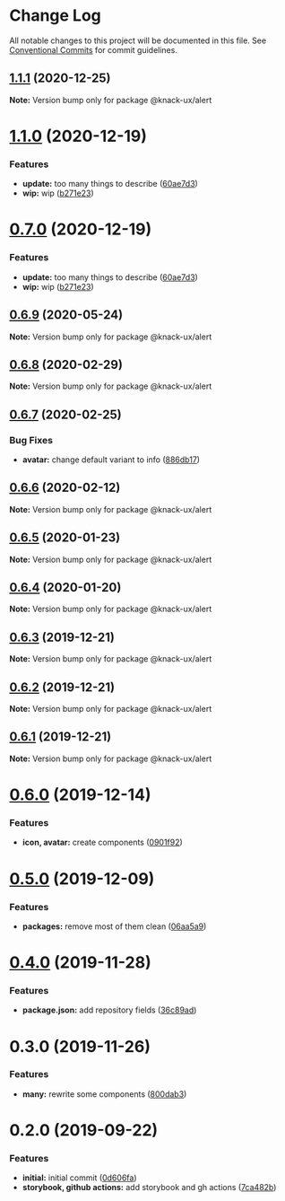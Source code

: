 # Change Log

All notable changes to this project will be documented in this file.
See [Conventional Commits](https://conventionalcommits.org) for commit guidelines.

## [1.1.1](https://github.com/knack-ux/knack-ux/compare/@knack-ux/alert@1.1.0...@knack-ux/alert@1.1.1) (2020-12-25)

**Note:** Version bump only for package @knack-ux/alert





# [1.1.0](https://github.com/knack-ux/knack-ux/compare/@knack-ux/alert@0.6.9...@knack-ux/alert@1.1.0) (2020-12-19)


### Features

* **update:** too many things to describe ([60ae7d3](https://github.com/knack-ux/knack-ux/commit/60ae7d3a21f3504a2ed792d08d9b0b4d4a293549))
* **wip:** wip ([b271e23](https://github.com/knack-ux/knack-ux/commit/b271e238a81541a7bb4be59b1b623b39b7277719))





# [0.7.0](https://github.com/knack-ux/knack-ux/compare/@knack-ux/alert@0.6.9...@knack-ux/alert@0.7.0) (2020-12-19)


### Features

* **update:** too many things to describe ([60ae7d3](https://github.com/knack-ux/knack-ux/commit/60ae7d3a21f3504a2ed792d08d9b0b4d4a293549))
* **wip:** wip ([b271e23](https://github.com/knack-ux/knack-ux/commit/b271e238a81541a7bb4be59b1b623b39b7277719))





## [0.6.9](https://github.com/knack-ux/knack-ux/compare/@knack-ux/alert@0.6.8...@knack-ux/alert@0.6.9) (2020-05-24)

**Note:** Version bump only for package @knack-ux/alert





## [0.6.8](https://github.com/knack-ux/knack-ux/compare/@knack-ux/alert@0.6.7...@knack-ux/alert@0.6.8) (2020-02-29)

**Note:** Version bump only for package @knack-ux/alert





## [0.6.7](https://github.com/knack-ux/knack-ux/compare/@knack-ux/alert@0.6.6...@knack-ux/alert@0.6.7) (2020-02-25)


### Bug Fixes

* **avatar:** change default variant to info ([886db17](https://github.com/knack-ux/knack-ux/commit/886db1763a6831ff3aec55189b1c906222972a5b))





## [0.6.6](https://github.com/knack-ux/knack-ux/compare/@knack-ux/alert@0.6.5...@knack-ux/alert@0.6.6) (2020-02-12)

**Note:** Version bump only for package @knack-ux/alert





## [0.6.5](https://github.com/knack-ux/knack-ux/compare/@knack-ux/alert@0.6.4...@knack-ux/alert@0.6.5) (2020-01-23)

**Note:** Version bump only for package @knack-ux/alert





## [0.6.4](https://github.com/knack-ux/knack-ux/compare/@knack-ux/alert@0.6.3...@knack-ux/alert@0.6.4) (2020-01-20)

**Note:** Version bump only for package @knack-ux/alert





## [0.6.3](https://github.com/knack-ux/knack-ux/compare/@knack-ux/alert@0.6.2...@knack-ux/alert@0.6.3) (2019-12-21)

**Note:** Version bump only for package @knack-ux/alert





## [0.6.2](https://github.com/knack-ux/knack-ux/compare/@knack-ux/alert@0.6.1...@knack-ux/alert@0.6.2) (2019-12-21)

**Note:** Version bump only for package @knack-ux/alert





## [0.6.1](https://github.com/knack-ux/knack-ux/compare/@knack-ux/alert@0.6.0...@knack-ux/alert@0.6.1) (2019-12-21)

**Note:** Version bump only for package @knack-ux/alert





# [0.6.0](https://github.com/knack-ux/knack-ux/compare/@knack-ux/alert@0.5.0...@knack-ux/alert@0.6.0) (2019-12-14)


### Features

* **icon, avatar:** create components ([0901f92](https://github.com/knack-ux/knack-ux/commit/0901f92))





# [0.5.0](https://github.com/knack-ux/knack-ux/compare/@knack-ux/alert@0.4.0...@knack-ux/alert@0.5.0) (2019-12-09)


### Features

* **packages:** remove most of them clean ([06aa5a9](https://github.com/knack-ux/knack-ux/commit/06aa5a9))





# [0.4.0](https://github.com/knack-ux/knack-ux/compare/@knack-ux/alert@0.3.0...@knack-ux/alert@0.4.0) (2019-11-28)


### Features

* **package.json:** add repository fields ([36c89ad](https://github.com/knack-ux/knack-ux/commit/36c89ad))





# 0.3.0 (2019-11-26)


### Features

* **many:** rewrite some components ([800dab3](https://github.com/chrispcode/knack/commit/800dab3))





# 0.2.0 (2019-09-22)


### Features

* **initial:** initial commit ([0d606fa](https://github.com/chrispcode/knack/commit/0d606fa))
* **storybook, github actions:** add storybook and gh actions ([7ca482b](https://github.com/chrispcode/knack/commit/7ca482b))
